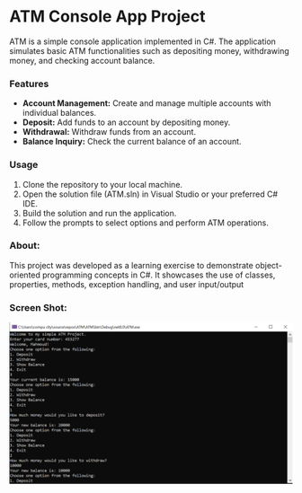 # ATM Console App Project 
ATM is a simple console application implemented in C#. 
The application simulates basic ATM functionalities such as depositing money, withdrawing money, and checking account balance.

### **Features** 
- **Account Management:** Create and manage multiple accounts with individual balances.
- **Deposit:** Add funds to an account by depositing money.
- **Withdrawal:** Withdraw funds from an account.
- **Balance Inquiry:** Check the current balance of an account.

### **Usage** 
1. Clone the repository to your local machine.
2. Open the solution file (ATM.sln) in Visual Studio or your preferred C# IDE.
3. Build the solution and run the application.
4. Follow the prompts to select options and perform ATM operations.

### About: 
This project was developed as a learning exercise to demonstrate object-oriented programming concepts in C#. 
It showcases the use of classes, properties, methods, exception handling, and user input/output

### **Screen Shot:**
![Screenshot of the application](https://github.com/Mahmoud-Elaaser/ATM/blob/master/Screenshot%202024-04-03%20173203.png)

